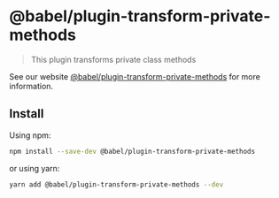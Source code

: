 # @babel/plugin-transform-private-methods

> This plugin transforms private class methods

See our
website [@babel/plugin-transform-private-methods](https://babeljs.io/docs/babel-plugin-transform-private-methods) for
more information.

## Install

Using npm:

```sh
npm install --save-dev @babel/plugin-transform-private-methods
```

or using yarn:

```sh
yarn add @babel/plugin-transform-private-methods --dev
```
